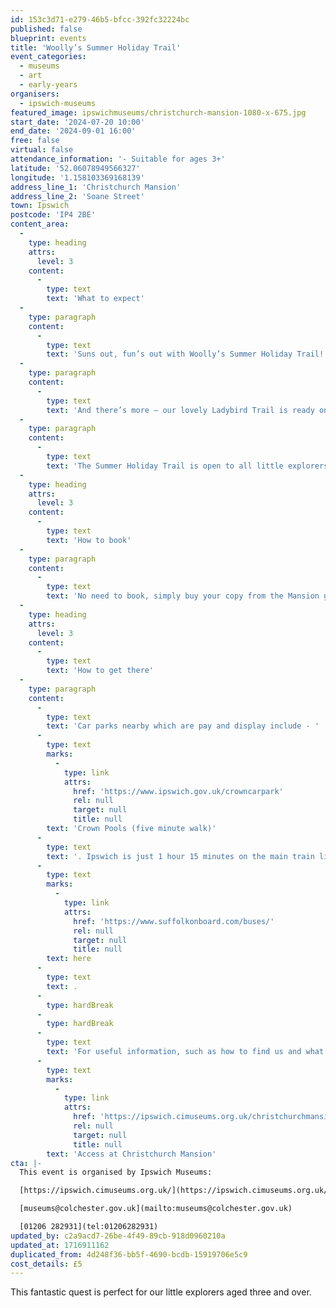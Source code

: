 ```yaml
---
id: 153c3d71-e279-46b5-bfcc-392fc32224bc
published: false
blueprint: events
title: 'Woolly’s Summer Holiday Trail'
event_categories:
  - museums
  - art
  - early-years
organisers:
  - ipswich-museums
featured_image: ipswichmuseums/christchurch-mansion-1080-x-675.jpg
start_date: '2024-07-20 10:00'
end_date: '2024-09-01 16:00'
free: false
virtual: false
attendance_information: '- Suitable for ages 3+'
latitude: '52.06078949566327'
longitude: '1.158103369168139'
address_line_1: 'Christchurch Mansion'
address_line_2: 'Soane Street'
town: Ipswich
postcode: 'IP4 2BE'
content_area:
  -
    type: heading
    attrs:
      level: 3
    content:
      -
        type: text
        text: 'What to expect'
  -
    type: paragraph
    content:
      -
        type: text
        text: 'Suns out, fun’s out with Woolly’s Summer Holiday Trail! Help Woolly track down all the holiday items scattered around the Mansion. It’s a sunny search with a sparkling prize waiting for every keen-eyed adventurer.'
  -
    type: paragraph
    content:
      -
        type: text
        text: 'And there’s more – our lovely Ladybird Trail is ready on the ground floor, ensuring everyone can bask in the holiday vibes.'
  -
    type: paragraph
    content:
      -
        type: text
        text: 'The Summer Holiday Trail is open to all little explorers aged three and up. Grab your sunhat and join us for a splendid day of summer sleuthing!'
  -
    type: heading
    attrs:
      level: 3
    content:
      -
        type: text
        text: 'How to book'
  -
    type: paragraph
    content:
      -
        type: text
        text: 'No need to book, simply buy your copy from the Mansion gift shop on arrival.'
  -
    type: heading
    attrs:
      level: 3
    content:
      -
        type: text
        text: 'How to get there'
  -
    type: paragraph
    content:
      -
        type: text
        text: 'Car parks nearby which are pay and display include - '
      -
        type: text
        marks:
          -
            type: link
            attrs:
              href: 'https://www.ipswich.gov.uk/crowncarpark'
              rel: null
              target: null
              title: null
        text: 'Crown Pools (five minute walk)'
      -
        type: text
        text: '. Ipswich is just 1 hour 15 minutes on the main train line from London to Norwich.  Arriving at Ipswich Station the museum is approximately 20 minute walk or short bus ride to the town centre. The museum is a five minute walk from Tower Ramparts bus station in the town centre - see the latest bus timetables '
      -
        type: text
        marks:
          -
            type: link
            attrs:
              href: 'https://www.suffolkonboard.com/buses/'
              rel: null
              target: null
              title: null
        text: here
      -
        type: text
        text: .
      -
        type: hardBreak
      -
        type: hardBreak
      -
        type: text
        text: 'For useful information, such as how to find us and what facilities Christchurch Mansion has, we recommend reading our Access information: '
      -
        type: text
        marks:
          -
            type: link
            attrs:
              href: 'https://ipswich.cimuseums.org.uk/christchurchmansionaccess/'
              rel: null
              target: null
              title: null
        text: 'Access at Christchurch Mansion'
cta: |-
  This event is organised by Ipswich Museums:

  [https://ipswich.cimuseums.org.uk/](https://ipswich.cimuseums.org.uk/) 

  [museums@colchester.gov.uk](mailto:museums@colchester.gov.uk)

  [01206 282931](tel:01206282931)
updated_by: c2a9acd7-26be-4f49-89cb-918d0960210a
updated_at: 1716911162
duplicated_from: 4d248f36-bb5f-4690-bcdb-15919706e5c9
cost_details: £5
---
```

This fantastic quest is perfect for our little explorers aged three and over.